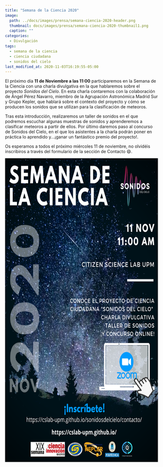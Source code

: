 ```yaml
---
title: "Semana de la Ciencia 2020"
image: 
  path: ../docs/images/prensa/semana-ciencia-2020-header.png
  thumbnail: docs/images/prensa/semana-ciencia-2020-thumbnail1.png
  caption: ""
categories:
  - Divulgación
tags:
  - semana de la ciencia
  - ciencia ciudadana
  - sonidos del cielo
last_modified_at: 2020-11-03T16:19:55-05:00
---
```


El próximo día **11 de Noviembre a las 11:00** participaremos en la Semana de la Ciencia con una charla divulgativa en la que hablaremos sobre el proyecto *Sonidos del Cielo*. En esta charla contaremos con la colaboración de Ángel Pérez Navarro, miembro de la Agrupación Astronómica Madrid Sur y Grupo Kepler, que hablará sobre el contexto del proyecto y cómo se producen los sonidos que se utilizan para la clasificación de meteoros. 

Tras esta introducción, realizaremos un taller de sonidos en el que podremos escuchar algunas muestras de sonidos y aprenderemos a clasificar meteoros a partir de ellos. Por último daremos paso al concurso de Sonidos del Cielo, en el que los asistentes a la charla podrán poner en práctica lo aprendido y...¡ganar un fantástico premio del proyecto!.

Os esperamos a todos el próximo miércoles 11 de noviembre, no olvidéis inscribiros a través del formulario de la sección de Contacto 😄.

<img src="../docs/images/prensa/poster-semana-ciencia-2020.png" style="height:1000px">